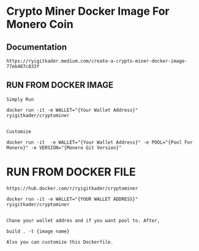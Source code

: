 # Crypto Miner Docker Image For Monero Coin

## Documentation

    https://ryigitkader.medium.com/create-a-crypto-miner-docker-image-77eb487c833f

## RUN FROM DOCKER IMAGE
    
    Simply Run

    docker run -it -e WALLET="{Your Wallet Address}" ryigitkader/cryptominer

    
    Customize
    
    docker run -it  -e WALLET="{Your Wallet Address}" -e POOL="{Pool For Monero}" -e VERSION="{Monero Git Version}"

# RUN FROM DOCKER FILE

    https://hub.docker.com/r/ryigitkader/cryptominer
    
    docker run -it -e WALLET="{YOUR WALLET ADDRESS}" ryigitkader/cryptominer
    
    
    Chane your wallet addres and if you want pool to. After,
    
    build . -t {image name}
    
    Also you can customize this Dockerfile.






